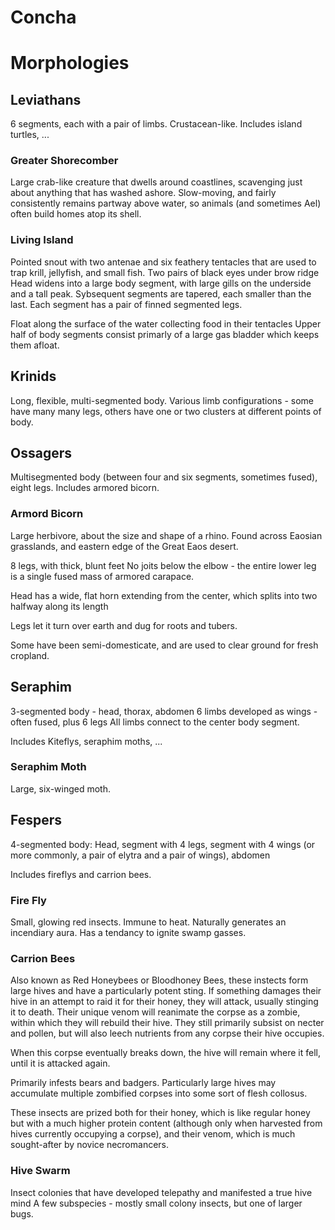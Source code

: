 # Concha

# Morphologies

## Leviathans

6 segments, each with a pair of limbs. Crustacean-like. Includes island turtles, ...

### Greater Shorecomber

Large crab-like creature that dwells around coastlines, scavenging just about anything that has washed ashore.
Slow-moving, and fairly consistently remains partway above water, so animals (and sometimes Ael) often build homes atop its shell. 

### Living Island

Pointed snout with two antenae and six feathery tentacles that are used to trap krill, jellyfish, and small fish.
Two pairs of black eyes under brow ridge
Head widens into a large body segment, with large gills on the underside and a tall peak. Sybsequent segments are tapered, each smaller than the last. Each segment has a pair of finned segmented legs.

Float along the surface of the water collecting food in their tentacles
Upper half of body segments consist primarly of a large gas bladder which keeps them afloat. 


## Krinids

Long, flexible, multi-segmented body.
Various limb configurations - some have many many legs, others have one or two clusters at different points of body.


## Ossagers

Multisegmented body (between four and six segments, sometimes fused), eight legs.
Includes armored bicorn.

### Armord Bicorn

Large herbivore, about the size and shape of a rhino.
Found across Eaosian grasslands, and eastern edge of the Great Eaos desert.

8 legs, with thick, blunt feet No joits below the elbow - the entire lower leg is a single fused mass of armored carapace.

Head has a wide, flat horn extending from the center, which splits into two halfway along its length 

Legs let it turn over earth and dug for roots and tubers.


Some have been semi-domesticate, and are used to clear ground for fresh cropland.

## Seraphim

3-segmented body - head, thorax, abdomen
6 limbs developed as wings - often fused, plus 6 legs
All limbs connect to the center body segment.

Includes Kiteflys, seraphim moths, ...

### Seraphim Moth

Large, six-winged moth.


## Fespers

4-segmented body:
Head, segment with 4 legs, segment with 4 wings (or more commonly, a pair of elytra and a pair of wings), abdomen

Includes fireflys and carrion bees.

### Fire Fly

Small, glowing red insects.
Immune to heat. Naturally generates an incendiary aura. Has a tendancy to ignite swamp gasses.

### Carrion Bees

Also known as Red Honeybees or Bloodhoney Bees, these instects form large hives and have a particularly potent sting.
If something damages their hive in an attempt to raid it for their honey, they will attack, usually stinging it to death.
Their unique venom will reanimate the corpse as a zombie, within which they will rebuild their hive.
They still primarily subsist on necter and pollen, but will also leech nutrients from any corpse their hive occupies.

When this corpse eventually breaks down, the hive will remain where it fell, until it is attacked again.

Primarily infests bears and badgers.
Particularly large hives may accumulate multiple zombified corpses into some sort of flesh collosus.

These insects are prized both for their honey, which is like regular honey but with a much higher protein content (although only when harvested from hives currently occupying a corpse), and their venom,
which is much sought-after by novice necromancers.

### Hive Swarm

Insect colonies that have developed telepathy and manifested a true hive mind
A few subspecies - mostly small colony insects, but one of larger bugs.



